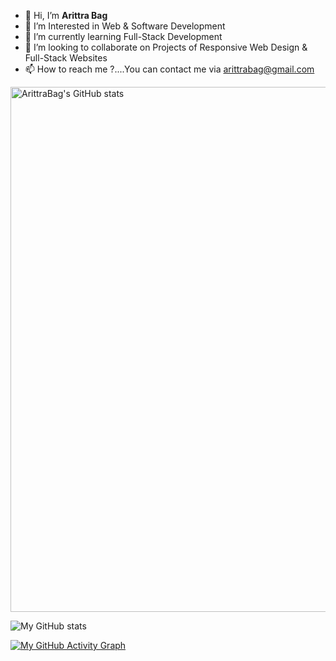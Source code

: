 - 👋 Hi, I’m **Arittra Bag**
- 👀 I’m Interested in Web & Software Development
- 🌱 I’m currently learning Full-Stack Development
- 💞️ I’m looking to collaborate on Projects of Responsive Web Design & Full-Stack Websites
- 📫 How to reach me ?....You can contact me via arittrabag@gmail.com

<!---
Arittra-Bag/Arittra-Bag is a ✨ special ✨ repository because its `README.md` (this file) appears on your GitHub profile.
You can click the Preview link to take a look at your changes.
--->
<a href="https://quine.sh/profile/ArittraBag"><img src="https://stats.quine.sh/ArittraBag/github" alt="ArittraBag's GitHub stats" width="840px"></a>

![My GitHub stats](https://github-readme-stats.vercel.app/api?username=Arittra-Bag&show_icons=true&count_private=true&hide=stars&include_all_commits=true&custom_title=Monthly+Contributions)

[![My GitHub Activity Graph](https://activity-graph.herokuapp.com/graph?username=Arittra-Bag&bg_color=FFFFFF&color=000000&line=000000&point=00FF00)](https://github.com/ashutosh00710/github-readme-activity-graph)
